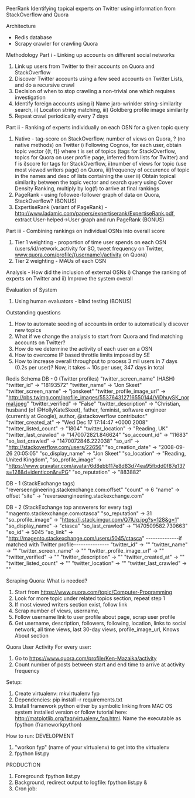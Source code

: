 PeerRank
Identifying topical experts on Twitter using information from StackOverflow and Quora

Architecture
- Redis database
- Scrapy crawler for crawling Quora

Methodology
Part i - Linking up accounts on different social networks
1) Link up users from Twitter to their accounts on Quora and StackOverflow
2) Discover Twitter accounts using a few seed accounts on Twitter Lists, and do a recursive crawl
3) Decision of when to stop crawling a non-trivial one which requires investigation
4) Identify foreign accounts using i) Name jaro-wrinkler string-similarity search, ii) Location string matching, iii) Goldberg profile image similarity
5) Repeat crawl periodically every 7 days

Part ii - Ranking of experts individually on each OSN for a given topic query
1) Native - tag-score on StackOverflow, number of views on Quora, ? (no native methods) on Twitter
	i) Following Cognos, for each user, obtain topic vector {(t, f)} where t is set of topics (tags for StackOverflow, topics for Quora on user profile page, inferred from lists for Twitter)
	   and f is i)score for tags for StackOverflow, ii)number of views for topic (use most viewed writers page) on Quora, iii)frequency of occurence of topic in the names and desc of lists containing the user
	ii) Obtain topical similarity between the topic vector and search query using Cover Density Ranking, multiply by log(f) to arrive at final rankings
2) PageRank - using followee-follower graph of data on Quora, StackOverflow? (BONUS)
3) ExpertiseRank (variant of PageRank) - http://www.ladamic.com/papers/expertiserank/ExpertiseRank.pdf, extract User-helped->User graph and run PageRank (BONUS)

Part iii - Combining rankings on individual OSNs into overall score
1) Tier 1 weighting - proportion of time user spends on each OSN (users/id/network_activity for SO, tweet frequency on Twitter, www.quora.com/profile/{username}/activity on Quora)
2) Tier 2 weighting - MAUs of each OSN

Analysis - How did the inclusion of external OSNs i) Change the ranking of experts on Twitter and ii) Improve the system overall

Evaluation of System
1) Using human evaluators - blind testing (BONUS)

Outstanding questions
1) How to automate seeding of accounts in order to automatically discover new topics
2) What if we change the analysis to start from Quora and find matching accounts on Twitter?
3) How do we determine the activity of each user on a OSN
4) How to overcome IP based throttle limits imposed by SE
5) How to increase overall throughput to process 3 mil users in 7 days (0.2s per user)? Now, it takes ~ 10s per user, 347 days in total

Redis Schema
DB - 0 (Twitter profiles)
	"twitter_screen_name" (HASH)
		"twitter_id" -> "18193572"
		"twitter_name" -> "Jon Skeet"
		"twitter_screen_name" -> "jonskeet"
		"twitter_profile_image_url" -> "http://pbs.twimg.com/profile_images/553764312716550144/ViDhuySK_normal.jpeg"
		"twitter_verified" -> "False"
		"twitter_description" -> "Christian, husband (of @HollyKateSkeet), father, feminist, software engineer (currently at Google), author, @stackoverflow contributor."
		"twitter_created_at" -> "Wed Dec 17 17:14:47 +0000 2008"
		"twitter_listed_count" -> "1804"
		"twitter_location" -> "Reading, UK"
		"twitter_last_crawled" -> "1470072821.846624"
		"so_account_id" -> "11683"
		"so_last_crawled" -> "1470072846.222038"
		"so_url" -> "http://stackoverflow.com/users/22656"
		"so_creation_date" -> "2008-09-26 20:05:05"
		"so_display_name" -> "Jon Skeet"
		"so_location" -> "Reading, United Kingdom",
		"so_profile_image" -> "https://www.gravatar.com/avatar/6d8ebb117e8d83d74ea95fbdd0f87e13?s=128&d=identicon&r=PG"
		"so_reputation" -> "883882"

DB - 1 (StackExchange tags)
	"reverseengineering.stackexchange.com:offset"
		"count" -> 6
		"name" -> offset
		"site" -> "reverseengineering.stackexchange.com"

DB - 2 (StackExchange top answerers for every tag)
	"magento.stackexchange.com:ctasca"
		"so_reputation" -> 31
		"so_profile_image" -> "https://i.stack.imgur.com/Q7lUq.jpg?s=128&g=1"
		"so_display_name" -> "ctasca"
		"so_last_crawled" -> "1470509582.730663"
		"so_id" -> 5045
		"so_link" -> "http://magento.stackexchange.com/users/5045/ctasca"
		--------------if matched with Twitter profile---------------
		"twitter_id" -> ""
		"twitter_name" -> ""
		"twitter_screen_name" -> ""
		"twitter_profile_image_url" -> ""
		"twitter_verified" -> ""
		"twitter_description" -> ""
		"twitter_created_at" -> ""
		"twitter_listed_count" -> ""
		"twitter_location" -> ""
		"twitter_last_crawled" -> ""

Scraping Quora:
What is needed?
1) Start from https://www.quora.com/topic/Computer-Programming
2) Look for more topic under related topics section, repeat step 1
3) If most viewed writers section exist, follow link
4) Scrap number of views, username,
5) Follow username link to user profile about page, scrap user profile
6) Get username, description, followers, following, location, links to social network, all time views, last 30-day views, profile_image_url, Knows About section

Quora User Activity
For every user:
1) Go to https://www.quora.com/profile/Ken-Mazaika/activity
2) Count number of posts between start and end time to arrive at activity frequency

Setup:
1) Create virtualenv: mkvirtualenv fyp
2) Dependencies: pip install -r requirements.txt
3) Install framework python either by symbolic linking from MAC OS system installed version or follow tutorial here: 
   http://matplotlib.org/faq/virtualenv_faq.html. Name the executable as fpython (frameworkpython)

How to run:
DEVELOPMENT
1) "workon fyp" (name of your virtualenv) to get into the virtualenv
2) fpython list.py

PRODUCTION
1) Foreground: fpython list.py
2) Background, redirect output to logfile: fpython list.py & 
3) Cron job: 